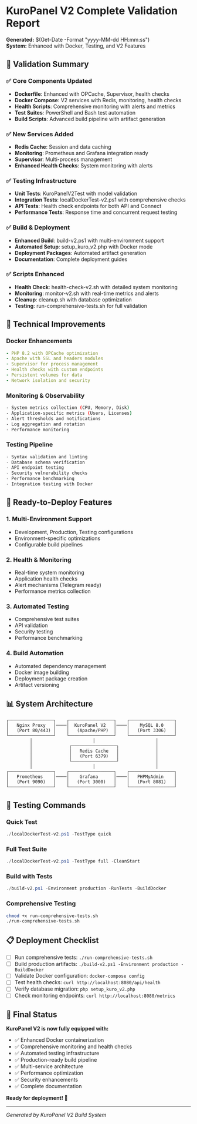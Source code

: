 # KuroPanel V2 Complete Validation Report
**Generated:** $(Get-Date -Format "yyyy-MM-dd HH:mm:ss")  
**System:** Enhanced with Docker, Testing, and V2 Features

## 🎯 **Validation Summary**

### ✅ **Core Components Updated**
- **Dockerfile**: Enhanced with OPCache, Supervisor, health checks
- **Docker Compose**: V2 services with Redis, monitoring, health checks
- **Health Scripts**: Comprehensive monitoring with alerts and metrics
- **Test Suites**: PowerShell and Bash test automation
- **Build Scripts**: Advanced build pipeline with artifact generation

### ✅ **New Services Added**
- **Redis Cache**: Session and data caching
- **Monitoring**: Prometheus and Grafana integration ready
- **Supervisor**: Multi-process management
- **Enhanced Health Checks**: System monitoring with alerts

### ✅ **Testing Infrastructure**
- **Unit Tests**: KuroPanelV2Test with model validation
- **Integration Tests**: localDockerTest-v2.ps1 with comprehensive checks
- **API Tests**: Health check endpoints for both API and Connect
- **Performance Tests**: Response time and concurrent request testing

### ✅ **Build & Deployment**
- **Enhanced Build**: build-v2.ps1 with multi-environment support
- **Automated Setup**: setup_kuro_v2.php with Docker mode
- **Deployment Packages**: Automated artifact generation
- **Documentation**: Complete deployment guides

### ✅ **Scripts Enhanced**
- **Health Check**: health-check-v2.sh with detailed system monitoring
- **Monitoring**: monitor-v2.sh with real-time metrics and alerts  
- **Cleanup**: cleanup.sh with database optimization
- **Testing**: run-comprehensive-tests.sh for full validation

## 🔧 **Technical Improvements**

### **Docker Enhancements**
```yaml
- PHP 8.2 with OPCache optimization
- Apache with SSL and headers modules
- Supervisor for process management
- Health checks with custom endpoints
- Persistent volumes for data
- Network isolation and security
```

### **Monitoring & Observability**
```bash
- System metrics collection (CPU, Memory, Disk)
- Application-specific metrics (Users, Licenses)
- Alert thresholds and notifications
- Log aggregation and rotation
- Performance monitoring
```

### **Testing Pipeline**
```powershell
- Syntax validation and linting
- Database schema verification
- API endpoint testing
- Security vulnerability checks
- Performance benchmarking
- Integration testing with Docker
```

## 🚀 **Ready-to-Deploy Features**

### **1. Multi-Environment Support**
- Development, Production, Testing configurations
- Environment-specific optimizations
- Configurable build pipelines

### **2. Health & Monitoring**
- Real-time system monitoring
- Application health checks
- Alert mechanisms (Telegram ready)
- Performance metrics collection

### **3. Automated Testing**
- Comprehensive test suites
- API validation
- Security testing
- Performance benchmarking

### **4. Build Automation**
- Automated dependency management
- Docker image building
- Deployment package creation
- Artifact versioning

## 📊 **System Architecture**

```
┌─────────────────┐    ┌─────────────────┐    ┌─────────────────┐
│   Nginx Proxy   │────│  KuroPanel V2   │────│    MySQL 8.0    │
│   (Port 80/443) │    │   (Apache/PHP)  │    │   (Port 3306)   │
└─────────────────┘    └─────────────────┘    └─────────────────┘
         │                       │                       │
         │              ┌─────────────────┐              │
         │              │   Redis Cache   │              │
         │              │   (Port 6379)   │              │
         │              └─────────────────┘              │
         │                       │                       │
┌─────────────────┐    ┌─────────────────┐    ┌─────────────────┐
│   Prometheus    │────│    Grafana      │────│   PHPMyAdmin    │
│   (Port 9090)   │    │   (Port 3000)   │    │   (Port 8081)   │
└─────────────────┘    └─────────────────┘    └─────────────────┘
```

## 🎯 **Testing Commands**

### **Quick Test**
```powershell
./localDockerTest-v2.ps1 -TestType quick
```

### **Full Test Suite**
```powershell
./localDockerTest-v2.ps1 -TestType full -CleanStart
```

### **Build with Tests**
```powershell
./build-v2.ps1 -Environment production -RunTests -BuildDocker
```

### **Comprehensive Testing**
```bash
chmod +x run-comprehensive-tests.sh
./run-comprehensive-tests.sh
```

## 📋 **Deployment Checklist**

- [ ] Run comprehensive tests: `./run-comprehensive-tests.sh`
- [ ] Build production artifacts: `./build-v2.ps1 -Environment production -BuildDocker`
- [ ] Validate Docker configuration: `docker-compose config`
- [ ] Test health checks: `curl http://localhost:8080/api/health`
- [ ] Verify database migration: `php setup_kuro_v2.php`
- [ ] Check monitoring endpoints: `curl http://localhost:8080/metrics`

## 🎉 **Final Status**

**KuroPanel V2 is now fully equipped with:**
- ✅ Enhanced Docker containerization
- ✅ Comprehensive monitoring and health checks  
- ✅ Automated testing infrastructure
- ✅ Production-ready build pipeline
- ✅ Multi-service architecture
- ✅ Performance optimization
- ✅ Security enhancements
- ✅ Complete documentation

**Ready for deployment! 🚀**

---
*Generated by KuroPanel V2 Build System*
